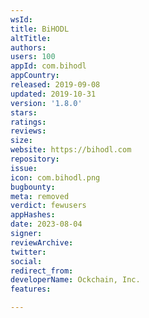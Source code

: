 ```yaml
---
wsId: 
title: BiHODL
altTitle: 
authors: 
users: 100
appId: com.bihodl
appCountry: 
released: 2019-09-08
updated: 2019-10-31
version: '1.8.0'
stars: 
ratings: 
reviews: 
size: 
website: https://bihodl.com
repository: 
issue: 
icon: com.bihodl.png
bugbounty: 
meta: removed
verdict: fewusers
appHashes: 
date: 2023-08-04
signer: 
reviewArchive: 
twitter: 
social: 
redirect_from: 
developerName: Ockchain, Inc.
features: 

---
```



